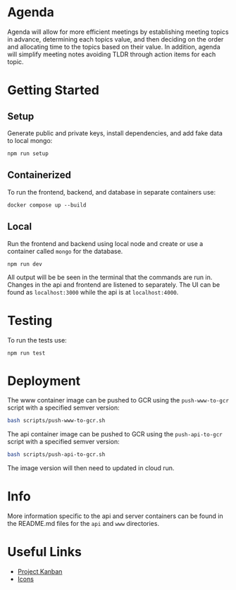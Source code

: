# Agenda

Agenda will allow for more efficient meetings by establishing meeting topics in advance, determining each topics value, and then deciding on the order and allocating time to the topics based on their value. In addition, agenda will simplify meeting notes avoiding TLDR through action items for each topic.

# Getting Started

## Setup

Generate public and private keys, install dependencies, and add fake data to
local mongo:

```
npm run setup
```

## Containerized

To run the frontend, backend, and database in separate containers use:

```
docker compose up --build
```

## Local

Run the frontend and backend using local node and create or use a container
called `mongo` for the database.

```
npm run dev
```

All output will be be seen in the terminal that the commands are run in.
Changes in the api and frontend are listened to separately. The UI can be found
as `localhost:3000` while the api is at `localhost:4000`.

# Testing

To run the tests use:

```
npm run test
```

# Deployment

The www container image can be pushed to GCR using the `push-www-to-gcr` script
with a specified semver version:

```bash
bash scripts/push-www-to-gcr.sh
```

The api container image can be pushed to GCR using the `push-api-to-gcr` script
with a specified semver version:

```bash
bash scripts/push-api-to-gcr.sh
```

The image version will then need to updated in cloud run.

# Info

More information specific to the api and server containers can be found in the README.md files for the `api` and `www` directories.

# Useful Links

- [Project Kanban](https://thomashudsonnotes.notion.site/a1f3e7cd3bf74c62b06dbda78b2c9c7c?v=43d3f2b9730045f691cd254967c6949d)
- [Icons](https://v4.mui.com/components/material-icons/)
